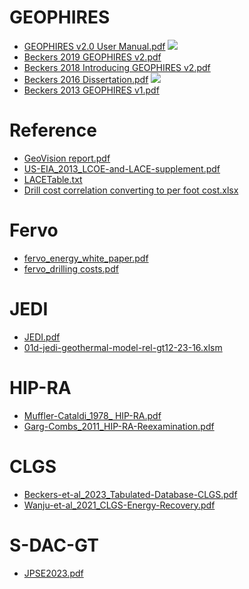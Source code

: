 
# GEOPHIRES
* [GEOPHIRES v2.0 User Manual.pdf](https://github.com/NREL/GEOPHIRES-X/blob/fb5caadfa419c3bd05de656a33700d085fbc0432/References/GEOPHIRES%20v2.0%20User%20Manual.pdf) [![](https://zenodo.org/badge/doi/10.1186/s40517-019-0119-6.svg)](https://doi.org/10.1186/s40517-019-0119-6)
* [Beckers 2019 GEOPHIRES v2.pdf](https://github.com/NREL/GEOPHIRES-X/blob/fb5caadfa419c3bd05de656a33700d085fbc0432/References/Beckers%202019%20GEOPHIRES%20v2.pdf)
* [Beckers 2018 Introducing GEOPHIRES v2.pdf](https://github.com/NREL/GEOPHIRES-X/blob/fb5caadfa419c3bd05de656a33700d085fbc0432/References/Beckers%202018%20Introducing%20GEOPHIRES%20v2.pdf)
* [Beckers 2016 Dissertation.pdf](https://github.com/NREL/GEOPHIRES-X/blob/fb5caadfa419c3bd05de656a33700d085fbc0432/References/Beckers%202016%20Dissertation.pdf) [![](https://zenodo.org/badge/doi/10.7298/X4736NTC.svg)](https://doi.org/10.7298/X4736NTC)
* [Beckers 2013 GEOPHIRES v1.pdf](https://github.com/NREL/GEOPHIRES-X/blob/fb5caadfa419c3bd05de656a33700d085fbc0432/References/Beckers%202013%20GEOPHIRES%20v1.pdf)

# Reference
* [GeoVision report.pdf](https://github.com/NREL/GEOPHIRES-X/blob/ea5c67d43fe77c83a64208d8e2ab92a9abea3742/References/GeoVision%20report.pdf)
* [US-EIA_2013_LCOE-and-LACE-supplement.pdf](https://github.com/NREL/GEOPHIRES-X/blob/7adc9598944a78487e5071ca23a06bfd17248c16/References/US-EIA_2013_LCOE-and-LACE-supplement.pdf)
* [LACETable.txt](https://github.com/NREL/GEOPHIRES-X/blob/fb5caadfa419c3bd05de656a33700d085fbc0432/References/LACETable.txt)
* [Drill cost correlation converting to per foot cost.xlsx](https://github.com/NREL/GEOPHIRES-X/blob/aae93f36ca5e01f4b700ddb5a59d0ec600aed3d4/References/Drill%20cost%20correlation%20converting%20to%20per%20foot%20cost.xlsx)

# Fervo
* [fervo_energy_white_paper.pdf](https://github.com/NREL/GEOPHIRES-X/blob/703c967b0b1fe9f6d619b1e786686ba07fb0fe59/References/fervo_energy_white_paper.pdf)
* [fervo_drilling costs.pdf](https://github.com/softwareengineerprogrammer/GEOPHIRES-X/blob/62ecc37385cc89dcac36a3684c258e454bcc0241/References/fervo_drilling%20costs.pdf)

# JEDI
* [JEDI.pdf](https://github.com/NREL/GEOPHIRES-X/blob/a7d1ff2e0d47e957c19c3b6dec28fece16905dcb/References/JEDI.pdf)
* [01d-jedi-geothermal-model-rel-gt12-23-16.xlsm](https://github.com/NREL/GEOPHIRES-X/raw/a7d1ff2e0d47e957c19c3b6dec28fece16905dcb/References/01d-jedi-geothermal-model-rel-gt12-23-16.xlsm)

# HIP-RA
* [Muffler-Cataldi_1978_ HIP-RA.pdf](https://github.com/NREL/GEOPHIRES-X/blob/7adc9598944a78487e5071ca23a06bfd17248c16/References/Muffler-Cataldi_1978_%20HIP-RA.pdf)
* [Garg-Combs_2011_HIP-RA-Reexamination.pdf](https://github.com/NREL/GEOPHIRES-X/blob/7adc9598944a78487e5071ca23a06bfd17248c16/References/Garg-Combs_2011_HIP-RA-Reexamination.pdf)

# CLGS
* [Beckers-et-al_2023_Tabulated-Database-CLGS.pdf](https://github.com/NREL/GEOPHIRES-X/blob/7adc9598944a78487e5071ca23a06bfd17248c16/References/Beckers-et-al_2023_Tabulated-Database-CLGS.pdf)
* [Wanju-et-al_2021_CLGS-Energy-Recovery.pdf](https://github.com/NREL/GEOPHIRES-X/blob/7adc9598944a78487e5071ca23a06bfd17248c16/References/Wanju-et-al_2021_CLGS-Energy-Recovery.pdf)

# S-DAC-GT
* [JPSE2023.pdf](https://github.com/NREL/GEOPHIRES-X/blob/ea5c67d43fe77c83a64208d8e2ab92a9abea3742/References/JPSE2023.pdf)
